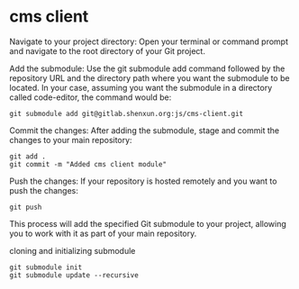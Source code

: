 # cms client

Navigate to your project directory:
Open your terminal or command prompt and navigate to the root directory of your Git project.

Add the submodule:
Use the git submodule add command followed by the repository URL and the directory path where you want the submodule to be located. In your case, assuming you want the submodule in a directory called code-editor, the command would be:

```shell
git submodule add git@gitlab.shenxun.org:js/cms-client.git
```

Commit the changes:
After adding the submodule, stage and commit the changes to your main repository:

```shell
git add .
git commit -m "Added cms client module"
```

Push the changes:
If your repository is hosted remotely and you want to push the changes:
```shell
git push
```
This process will add the specified Git submodule to your project, allowing you to work with it as part of your main repository.

cloning and initializing submodule
```shell
git submodule init
git submodule update --recursive
```
